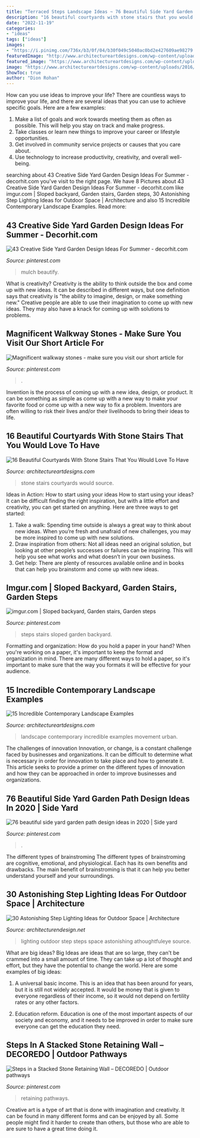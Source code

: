 ```yaml
---
title: "Terraced Steps Landscape Ideas ~ 76 Beautiful Side Yard Garden Path Design Ideas In 2020"
description: "16 beautiful courtyards with stone stairs that you would love to have"
date: "2022-11-19"
categories:
- "ideas"
tags: ["ideas"]
images:
- "https://i.pinimg.com/736x/b3/0f/04/b30f049c5040ac0bd2e427609ae98279.jpg"
featuredImage: "http://www.architectureartdesigns.com/wp-content/uploads/2014/09/15-Incredible-Contemporary-Landscape-Examples-8-630x418.jpg"
featured_image: "https://www.architectureartdesigns.com/wp-content/uploads/2016/04/1-50.jpg"
image: "https://www.architectureartdesigns.com/wp-content/uploads/2016/04/1-50.jpg"
ShowToc: true
author: "Dion Rohan"
---
```



How can you use ideas to improve your life?
There are countless ways to improve your life, and there are several ideas that you can use to achieve specific goals. Here are a few examples: 
1. Make a list of goals and work towards meeting them as often as possible. This will help you stay on track and make progress.
2. Take classes or learn new things to improve your career or lifestyle opportunities.
3. Get involved in community service projects or causes that you care about.
4. Use technology to increase productivity, creativity, and overall well-being.

	

		
searching about 43 Creative Side Yard Garden Design Ideas For Summer - decorhit.com you've visit to the right page. We have 8 Pictures about 43 Creative Side Yard Garden Design Ideas For Summer - decorhit.com like imgur.com | Sloped backyard, Garden stairs, Garden steps, 30 Astonishing Step Lighting Ideas for Outdoor Space | Architecture and also 15 Incredible Contemporary Landscape Examples. Read more:
		
    
## 43 Creative Side Yard Garden Design Ideas For Summer - Decorhit.com

<img loading=lazy src="https://i.pinimg.com/736x/b3/0f/04/b30f049c5040ac0bd2e427609ae98279.jpg" onerror="this.onerror=null;this.src='https://tse2.mm.bing.net/th?id=OIP.jsG2SV8__KNHVYJHlKhmZwHaJ3&amp;pid=15.1';" alt="43 Creative Side Yard Garden Design Ideas For Summer - decorhit.com">

_Source: pinterest.com_

>mulch beautify. 

	

What is creativity?
Creativity is the ability to think outside the box and come up with new ideas. It can be described in different ways, but one definition says that creativity is "the ability to imagine, design, or make something new." Creative people are able to use their imagination to come up with new ideas. They may also have a knack for coming up with solutions to problems.

    
## Magnificent Walkway Stones - Make Sure You Visit Our Short Article For

<img loading=lazy src="https://i.pinimg.com/736x/5c/79/99/5c799994c361fd5cf09a09ba211d9423.jpg" onerror="this.onerror=null;this.src='https://tse4.mm.bing.net/th?id=OIP.J1KOHCCuSXzR05vfcSpTTQHaLK&amp;pid=15.1';" alt="Magnificent walkway stones - make sure you visit our short article for">

_Source: pinterest.com_

>. 

	

Invention is the process of coming up with a new idea, design, or product. It can be something as simple as come up with a new way to make your favorite food or come up with a new way to fix a problem. Inventors are often willing to risk their lives and/or their livelihoods to bring their ideas to life.

    
## 16 Beautiful Courtyards With Stone Stairs That You Would Love To Have

<img loading=lazy src="https://www.architectureartdesigns.com/wp-content/uploads/2016/04/1-50.jpg" onerror="this.onerror=null;this.src='https://tse2.mm.bing.net/th?id=OIP.USAM-9ulONimgehbRNojSQHaJy&amp;pid=15.1';" alt="16 Beautiful Courtyards With Stone Stairs That You Would Love To Have">

_Source: architectureartdesigns.com_

>stone stairs courtyards would source. 

	

Ideas in Action: How to start using your ideas
How to start using your ideas? It can be difficult finding the right inspiration, but with a little effort and creativity, you can get started on anything. Here are three ways to get started: 
1. Take a walk: Spending time outside is always a great way to think about new ideas. When you’re fresh and unafraid of new challenges, you may be more inspired to come up with new solutions. 
2. Draw inspiration from others: Not all ideas need an original solution, but looking at other people’s successes or failures can be inspiring. This will help you see what works and what doesn’t in your own business. 
3. Get help: There are plenty of resources available online and in books that can help you brainstorm and come up with new ideas.

    
## Imgur.com | Sloped Backyard, Garden Stairs, Garden Steps

<img loading=lazy src="https://i.pinimg.com/736x/2e/bd/9e/2ebd9e040d0170cc4d3f1aa1f8f14240.jpg" onerror="this.onerror=null;this.src='https://tse3.mm.bing.net/th?id=OIP.jnExYEiVivpB_inn5HAxnwHaJ3&amp;pid=15.1';" alt="imgur.com | Sloped backyard, Garden stairs, Garden steps">

_Source: pinterest.com_

>steps stairs sloped garden backyard. 

	

Formatting and organization: How do you hold a paper in your hand?
When you're working on a paper, it's important to keep the format and organization in mind. There are many different ways to hold a paper, so it's important to make sure that the way you formats it will be effective for your audience.

    
## 15 Incredible Contemporary Landscape Examples

<img loading=lazy src="http://www.architectureartdesigns.com/wp-content/uploads/2014/09/15-Incredible-Contemporary-Landscape-Examples-8-630x418.jpg" onerror="this.onerror=null;this.src='https://tse2.mm.bing.net/th?id=OIP.1HuAFR-4CeF_YKvlzGdhwAHaE6&amp;pid=15.1';" alt="15 Incredible Contemporary Landscape Examples">

_Source: architectureartdesigns.com_

>landscape contemporary incredible examples movement urban. 

	

The challenges of innovation
Innovation, or change, is a constant challenge faced by businesses and organizations. It can be difficult to determine what is necessary in order for innovation to take place and how to generate it. This article seeks to provide a primer on the different types of innovation and how they can be approached in order to improve businesses and organizations.

    
## 76 Beautiful Side Yard Garden Path Design Ideas In 2020 | Side Yard

<img loading=lazy src="https://i.pinimg.com/736x/39/ac/3c/39ac3c0b4064414507f7e6666f0469a0.jpg" onerror="this.onerror=null;this.src='https://tse1.mm.bing.net/th?id=OIP.2D2WQ5VVOMj5fJjzvE1VpAHaLE&amp;pid=15.1';" alt="76 beautiful side yard garden path design ideas in 2020 | Side yard">

_Source: pinterest.com_

>. 

	

The different types of brainstroming
The different types of brainstroming are cognitive, emotional, and physiological. Each has its own benefits and drawbacks. The main benefit of brainstroming is that it can help you better understand yourself and your surroundings.

    
## 30 Astonishing Step Lighting Ideas For Outdoor Space | Architecture

<img loading=lazy src="http://www.woohome.com/wp-content/uploads/2014/11/lighting-in-steps-16.jpg" onerror="this.onerror=null;this.src='https://tse1.mm.bing.net/th?id=OIP.TN0KOrRGkldqjVNZExP17wHaKD&amp;pid=15.1';" alt="30 Astonishing Step Lighting Ideas for Outdoor Space | Architecture">

_Source: architecturendesign.net_

>lighting outdoor step steps space astonishing athoughtfuleye source. 

	

What are big ideas?
Big Ideas are ideas that are so large, they can't be crammed into a small amount of time. They can take up a lot of thought and effort, but they have the potential to change the world. Here are some examples of big ideas:
1. A universal basic income. This is an idea that has been around for years, but it is still not widely accepted. It would be money that is given to everyone regardless of their income, so it would not depend on fertility rates or any other factors.

2. Education reform. Education is one of the most important aspects of our society and economy, and it needs to be improved in order to make sure everyone can get the education they need.

    
## Steps In A Stacked Stone Retaining Wall – DECOREDO | Outdoor Pathways

<img loading=lazy src="https://i.pinimg.com/736x/1a/d3/5e/1ad35efc66ee5a96149333335b33305b.jpg" onerror="this.onerror=null;this.src='https://tse3.mm.bing.net/th?id=OIP.gyMm6g93deDTaTWuwSJEcwHaLw&amp;pid=15.1';" alt="Steps in a Stacked Stone Retaining Wall – DECOREDO | Outdoor pathways">

_Source: pinterest.com_

>retaining pathways. 

	

Creative art is a type of art that is done with imagination and creativity. It can be found in many different forms and can be enjoyed by all. Some people might find it harder to create than others, but those who are able to are sure to have a great time doing it.

